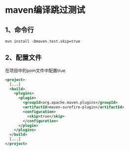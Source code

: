 # maven编译跳过测试

## 1、命令行

```shell
mvn install -Dmaven.test.skip=true
```

## 2、配置文件

在项目中的pom文件中配置<skip>true</skip>

```xml
<project>
  [...]
  <build>
    <plugins>
      <plugin>
        <groupId>org.apache.maven.plugins</groupId>
        <artifactId>maven-surefire-plugin</artifactId>
        <configuration>
          <skip>true</skip>
        </configuration>
      </plugin>
    </plugins>
  </build>
  [...]
</project>
```
